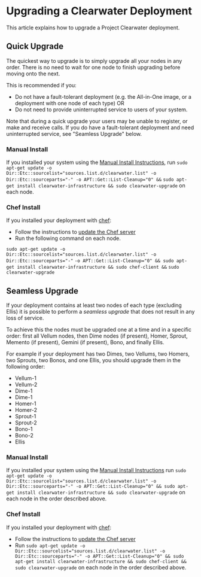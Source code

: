 # Upgrading a Clearwater Deployment

This article explains how to upgrade a Project Clearwater deployment.

## Quick Upgrade

The quickest way to upgrade is to simply upgrade all your nodes in any order.
There is no need to wait for one node to finish upgrading before moving onto the
next.

This is recommended if you:

* Do not have a fault-tolerant deployment (e.g. the All-in-One image, or a
  deployment with one node of each type) OR
* Do not need to provide uninterrupted service to users of your system.


Note that during a quick upgrade your users may be unable to register, or make
and receive calls.  If you do have a fault-tolerant deployment and need
uninterrupted service, see "Seamless Upgrade" below.

### Manual Install

If you installed your system using the [Manual Install Instructions](Manual_Install.md), run `sudo apt-get update -o` `Dir::Etc::sourcelist="sources.list.d/clearwater.list" -o Dir::Etc::sourceparts="-" -o APT::Get::List-Cleanup="0" &&`
`sudo apt-get install clearwater-infrastructure && sudo clearwater-upgrade` on each node.

### Chef Install

If you installed your deployment with [chef](Creating_a_deployment_with_Chef.md):

* Follow the instructions to [update the Chef server](https://github.com/Metaswitch/chef#updating-the-chef-server)
* Run the following command on each node.

`sudo apt-get update -o Dir::Etc::sourcelist="sources.list.d/clearwater.list" -o Dir::Etc::sourceparts="-"` 
`-o APT::Get::List-Cleanup="0" && sudo apt-get install clearwater-infrastructure && sudo chef-client &&` 
`sudo clearwater-upgrade`

## Seamless Upgrade

If your deployment contains at least two nodes of each type (excluding Ellis) it
is possible to perform a *seamless upgrade* that does not result in any loss of
service.

To achieve this the nodes must be upgraded one at a time and in a specific
order: first all Vellum nodes, then Dime nodes (if present), Homer, Sprout, Memento
(if present), Gemini (if present), Bono, and finally Ellis.

For example if your deployment has two Dimes, two Vellums, two Homers, two Sprouts, two
Bonos, and one Ellis, you should upgrade them in the following order:

* Vellum-1
* Vellum-2
* Dime-1
* Dime-1
* Homer-1
* Homer-2
* Sprout-1
* Sprout-2
* Bono-1
* Bono-2
* Ellis

### Manual Install

If you installed your system using the [Manual Install Instructions](Manual_Install.md) run `sudo apt-get update -o Dir::Etc::sourcelist="sources.list.d/clearwater.list" -o Dir::Etc::sourceparts="-" -o APT::Get::List-Cleanup="0" && sudo apt-get install clearwater-infrastructure && sudo clearwater-upgrade` on each node in the order described above.

### Chef Install

If you installed your deployment with [chef](Creating_a_deployment_with_Chef.md):

* Follow the instructions to [update the Chef server](https://github.com/Metaswitch/chef#updating-the-chef-server)
* Run `sudo apt-get update -o Dir::Etc::sourcelist="sources.list.d/clearwater.list" -o Dir::Etc::sourceparts="-" -o APT::Get::List-Cleanup="0" && sudo apt-get install clearwater-infrastructure && sudo chef-client && sudo clearwater-upgrade` on each node in the order described above.
